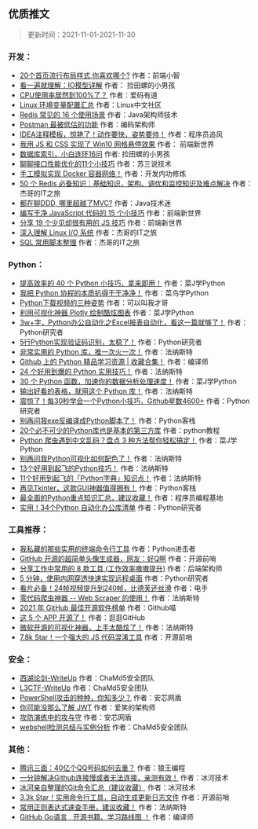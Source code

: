 ##  优质推文

> 更新时间：2021-11-01-2021-11-30

###  开发：

- [20个首页流行布局样式,你喜欢哪个?](https://mp.weixin.qq.com/s/cre5QQmkSZhsbgb6NdXxIg) 作者：前端小智
- [看一遍就理解：IO模型详解](https://mp.weixin.qq.com/s/bb7C6VNbq7REP9u8PsreSg) 作者： 捡田螺的小男孩
- [CPU使用率居然到100%了？](https://mp.weixin.qq.com/s/nVF6RhNU9sasMpm4NSVnIQ) 作者：爱码有道
- [Linux 环境变量配置汇总](https://mp.weixin.qq.com/s/8HJZ8EI0ZsQ-GxLgek_YOQ) 作者：Linux中文社区
- [Redis 常见的 16 个使用场景](https://mp.weixin.qq.com/s/KPELUdanmcJPPThDsCqL_w) 作者：Java架构师技术
- [Postman 最被低估的功能](https://mp.weixin.qq.com/s/-2HxLBIERN_SqYeGGaCliA) 作者：编码架构师
- [IDEA注释模板，惊艳了！动作要快，姿势要帅！](https://mp.weixin.qq.com/s/BhwWfS0oXdSO-G0-njgzVw) 作者：程序员追风
- [我用 JS 和 CSS 实现了 Win10 网格悬停效果](https://mp.weixin.qq.com/s/qfH985O5YoOhXIh3WsMXGA) 作者： 前端新世界
- [数据库索引，小白连环16问](https://mp.weixin.qq.com/s/sXMYVK3hKQyi8-4ip44Zmw) 作者: 捡田螺的小男孩 
- [聊聊接口性能优化的11个小技巧](https://mp.weixin.qq.com/s/0ez_mkyr0i4MZd7DEN7M8A) 作者：苏三说技术
- [手工模拟实现 Docker 容器网络！](https://mp.weixin.qq.com/s/Arcz3RWe_o0Ijw6uPWKdVw) 作者：开发内功修炼
- [50 个 Redis 必备知识：基础知识，架构、调优和监控知识及难点解决](https://mp.weixin.qq.com/s/NZtra5BluzKP0G24wLTGtg) 作者：杰哥的IT之旅
- [都在聊DDD, 哪里超越了MVC?](https://mp.weixin.qq.com/s/yLwiTRmZFQDNz4rlfYbicQ)  作者：Java技术迷
- [编写干净 JavaScript 代码的 15 个小技巧](https://mp.weixin.qq.com/s/A_SKpuw4AF3e4DSNXWsPrA) 作者：前端新世界
- [分享 19 个少见却很有用的 JS 技巧](https://mp.weixin.qq.com/s/3DJiV2XeJ4V4dBdK9Yqs1w) 作者：前端新世界
- [深入理解 Linux I/O 系统](https://mp.weixin.qq.com/s/Sfq0qBNHT-jQn8IkioU4Hg) 作者：杰哥的IT之旅
- [SQL 常用脚本整理](https://mp.weixin.qq.com/s/l82Pmtd_V88qJmSbuAmWqA) 作者：杰哥的IT之旅

###  Python：

- [提高效率的 40 个 Python 小技巧，拿来即用！](https://mp.weixin.qq.com/s/4p7VE6lQWzWfOmsj_IRytw) 作者：菜J学Python
- [我把 Python 协程的本质扒得干干净净！](https://mp.weixin.qq.com/s/AhC4xyKjIPiJ5jo0XSii1Q) 作者：菜鸟学Python
- [Python下载视频的三种姿势](https://mp.weixin.qq.com/s/sxIDMHg-X9U2EUspa8shLQ) 作者：可以叫我才哥
- [利用可视化神器 Plotly 绘制酷炫图表](https://mp.weixin.qq.com/s/Ol2HqauwoeWOY6NWBG1f-g) 作者：菜J学Python
- [3w+字，Python办公自动化之Excel报表自动化，看这一篇就够了！](https://mp.weixin.qq.com/s/71SomVRVvHdowLEUj9s2vA) 作者：Python研究者
- [5行Python实现验证码识别，太稳了！](https://mp.weixin.qq.com/s/6FjhxN72vzYWoqqsC_JwcA) 作者：Python研究者
- [非常实用的 Python 库，推一次火一次！](https://mp.weixin.qq.com/s/cEbcrnRHuZh1uyw8SSYPSg) 作者：法纳斯特
- [Github 上的 Python 精品学习资源 | 收藏合集！](https://mp.weixin.qq.com/s/pc9VtvxShgSE2y3EaN18jQ) 作者：编译师
- [24 个好用到爆的 Python 实用技巧！](https://mp.weixin.qq.com/s/iZw3RmWIiQZa9kO5bDUINw) 作者：法纳斯特
- [30 个 Python 函数，加速你的数据分析处理速度！](https://mp.weixin.qq.com/s/a184i8ksOF4iOYPxbfg72A) 作者：菜J学Python
- [输出好看的表格，就用这个 Python 库！](https://mp.weixin.qq.com/s/g9yy7uE4lexGu3zaGrLBmg) 作者：法纳斯特
- [震惊了！每30秒学会一个Python小技巧，Github星数4600+](https://mp.weixin.qq.com/s/OWR4pP-rBjzWfbzjd8hsEg) 作者：Python研究者
- [别再问我exe反编译成Python脚本了！](https://mp.weixin.qq.com/s/Qacl1KQJVPSNVq6LdsrDaQ) 作者：Python客栈
- [20个必不可少的Python库也是基本的第三方库](https://mp.weixin.qq.com/s/keOEKhqLwWY7U8CMbpNZKQ) 作者：python教程
- [Python 爬虫遇到中文乱码？盘点 3 种方法帮你轻松搞定！](https://mp.weixin.qq.com/s/Q9jHwiMi5VIf-BaB4AiHhw) 作者：菜J学Python
- [别再问我Python可视化如何配色了！](https://mp.weixin.qq.com/s/lsJcBWy51zFnHQy5Yy69Cw) 作者：法纳斯特
- [13个好用到起飞的Python技巧！](https://mp.weixin.qq.com/s/ERfIA07u9csm-yvdTg_o2Q) 作者：法纳斯特
- [11个好用到起飞的「Python字典」知识点！](https://mp.weixin.qq.com/s/fEFQxjr3uWnPP0tdEyP21A) 作者：法纳斯特
- [再见Tkinter，这款GUI神器值得拥有！](https://mp.weixin.qq.com/s/Z7PcwH05e6DI7lWA2iN-EQ) 作者：Python客栈
- [最全面的Python重点知识汇总，建议收藏！](https://mp.weixin.qq.com/s/CBfjrHhq6kjae2gOlnG_bg) 作者：程序员编程基地
- [实用！34个Python 自动化办公库清单](https://mp.weixin.qq.com/s/wltRsdmedEIL9WyNWUGqxA) 作者：Python研究者

###  工具推荐：

- [我私藏的那些实用的终端命令行工具](https://mp.weixin.qq.com/s/VKdS3QsyXAo9OpWYQsMSGQ) 作者：Python进击者
- [GitHub 开源的超简单头像生成器，网友：好Q啊](https://mp.weixin.qq.com/s/pWHqpegvTZ28lmjdpykiAw) 作者：开源前哨
- [分享工作中常用的 8 款工具 (工作效率嗷嗷提升)](https://mp.weixin.qq.com/s/kfpxoWIniP_ltxcHIHV_dw) 作者：后端架构师
- [5 分钟，使用内网穿透快速实现远程桌面](https://mp.weixin.qq.com/s/2B6moO5r3t-BhcY0WYeK_Q) 作者：Python研究者
- [看片必备！24帧视频提升到240帧，比德芙还丝滑](https://mp.weixin.qq.com/s/rXeomknS1P_2ko49nr3UFw) 作者：电手
- [零代码爬虫神器 -- Web Scraper 的使用！](https://mp.weixin.qq.com/s/h2WfbVRnw93o8Eli4mEklg) 作者：法纳斯特
- [2021 年 GitHub 最佳开源软件榜单](https://mp.weixin.qq.com/s/LTHIfSwV5i7I3iXK7ZE7-Q) 作者：Github喵
- [这 5 个 APP 开源了！](https://mp.weixin.qq.com/s/BOc-kKEB7sWAUKBVv8R9WQ) 作者：逛逛GitHub
- [微软开源的可视化神器，上手太酷炫了！](https://mp.weixin.qq.com/s/NQa6W7sSHecxnAw15v5o0g) 作者：法纳斯特
- [7.8k Star！一个强大的 JS 代码混淆工具](https://mp.weixin.qq.com/s/pJTCN-NAD9-hgoJc-LbK0Q) 作者：开源前哨

###  安全：

- [西湖论剑-WriteUp](https://mp.weixin.qq.com/s/HSLnu1pmTZ7AYxMM8oNBaw) 作者：ChaMd5安全团队
- [L3CTF-WriteUp](https://mp.weixin.qq.com/s/UvUNyZuK0kAcfyto06Xx4g) 作者：ChaMd5安全团队
- [PowerShell攻击的种种，你知多少？](https://mp.weixin.qq.com/s/sem5bF93KpR-tygfweQPBg) 作者：安芯网盾
- [你可能没那么了解 JWT](https://mp.weixin.qq.com/s/1z1Q4NAjF_7-WBI0vH4Y0w) 作者：爱笑的架构师
- [攻防演练中的攻与守](https://mp.weixin.qq.com/s/E0djw8KMOIlngmCrt_AKZw) 作者：安芯网盾
- [webshell检测总结与实例分析](https://mp.weixin.qq.com/s/PkFg6mcLQ8bmy0zCH-YHlQ) 作者：ChaMd5安全团队

###  其他：

- [腾讯三面：40亿个QQ号码如何去重？](https://mp.weixin.qq.com/s/hXzhOSc1wEyumD8YOYc4yQ) 作者：狼王编程
- [一分钟解决Github连接慢或者无法连接，亲测有效！](https://mp.weixin.qq.com/s/Xe0ZlrBKfy0YSq4C6VHhrw) 作者：冰河技术
- [冰河亲自整理的Git命令汇总（建议收藏）](https://mp.weixin.qq.com/s/BojzCPOFRBktdCUtwX-Iww) 作者：冰河技术
- [3.3k Star！实用命令行工具，自动生成更新日志文件](https://mp.weixin.qq.com/s/SRU5I83IFSVftxUGhmifmw) 作者：开源前哨
- [常用正则表达式速查手册，建议收藏！](https://mp.weixin.qq.com/s/KNOOysaK_QiRt9CPI_TYVA) 作者：法纳斯特
- [GitHub Go语言 , 开源书籍、学习路线图 ！](https://mp.weixin.qq.com/s/LzzB3_YheWAGmZUX8ZCpSA) 作者：编译师
